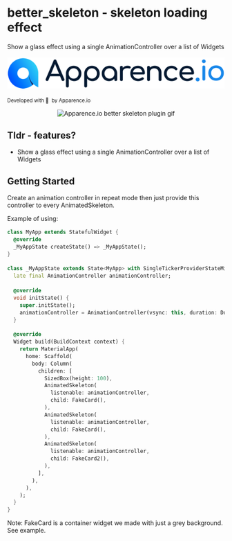 # better_skeleton - skeleton loading effect
Show a glass effect using a single AnimationController over a list of Widgets<br><br>
<a href="https://en.apparence.io"><img src="https://github.com/Apparence-io/bart/raw/master/.github/img/logo.png" alt="Apparence.io logo"></a>
<p><small>Developed with 💙 &nbsp;by Apparence.io</small></p>


<p align="center">
<img src="https://github.com/Apparence-io/better_skeleton/raw/master/.github/images/example.gif" width="230" alt="Apparence.io better skeleton plugin gif">
</p>

## Tldr - features?
- Show a glass effect using a single AnimationController over a list of Widgets

## Getting Started
Create an animation controller in repeat mode then just provide this controller to every AnimatedSkeleton. 

Example of using:
```dart
class MyApp extends StatefulWidget {
  @override
  _MyAppState createState() => _MyAppState();
}

class _MyAppState extends State<MyApp> with SingleTickerProviderStateMixin {
  late final AnimationController animationController;

  @override
  void initState() {
    super.initState();
    animationController = AnimationController(vsync: this, duration: Duration(milliseconds: 1000))..repeat();
  }

  @override
  Widget build(BuildContext context) {
    return MaterialApp(
      home: Scaffold(
        body: Column(
          children: [
            SizedBox(height: 100),
            AnimatedSkeleton(
              listenable: animationController,
              child: FakeCard(),
            ),
            AnimatedSkeleton(
              listenable: animationController,
              child: FakeCard(),
            ),
            AnimatedSkeleton(
              listenable: animationController,
              child: FakeCard2(),
            ),
          ],
        ),
      ),
    );
  }
}
```

Note: FakeCard is a container widget we made with just a grey background. See example. 


